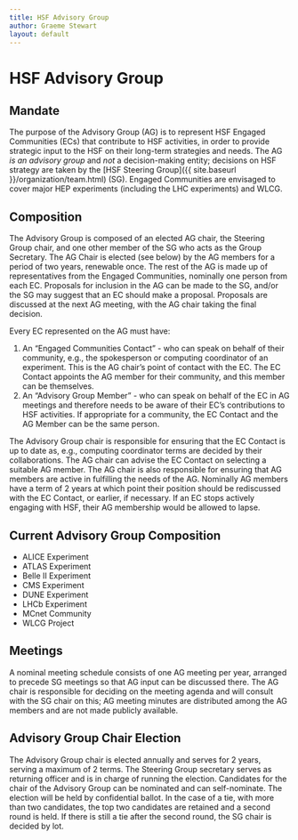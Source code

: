```yaml
---
title: HSF Advisory Group
author: Graeme Stewart
layout: default
---
```


# HSF Advisory Group

## Mandate

The purpose of the Advisory Group (AG) is to represent HSF Engaged Communities (ECs) that contribute to HSF activities, in order to provide strategic input to the HSF on their long-term strategies and needs.  The AG *is an advisory group* and *not* a decision-making entity; decisions on HSF strategy are taken by the [HSF Steering Group]({{ site.baseurl }}/organization/team.html) (SG). Engaged Communities are envisaged to cover major HEP experiments (including the LHC experiments) and WLCG.

## Composition

The Advisory Group is composed of an elected AG chair, the Steering Group chair, and one other member of the SG who acts as the Group Secretary.  The AG Chair is elected (see below) by the AG members for a period of two years, renewable once.  The rest of the AG is made up of representatives from the Engaged Communities, nominally one person from each EC.  Proposals for inclusion in the AG can be made to the SG, and/or the SG may suggest that an EC should make a proposal.  Proposals are discussed at the next AG meeting, with the AG chair taking the final decision.

Every EC represented on the AG must have:

1. An “Engaged Communities Contact” \- who can speak on behalf of their community, e.g., the spokesperson or computing coordinator of an experiment.  This is the AG chair’s point of contact with the EC.  The EC Contact appoints the AG member for their community, and this member can be themselves.  
2. An “Advisory Group Member” \- who can speak on behalf of the EC in AG meetings and therefore needs to be aware of their EC’s contributions to HSF activities. If appropriate for a community, the EC Contact and the AG Member can be the same person.

The Advisory Group chair is responsible for ensuring that the EC Contact is up to date as, e.g., computing coordinator terms are decided by their collaborations. The AG chair can advise the EC Contact on selecting a suitable AG member. The AG chair is also responsible for ensuring that AG members are active in fulfilling the needs of the AG.  Nominally AG members have a term of 2 years at which point their position should be rediscussed with the EC Contact, or earlier, if necessary.  If an EC stops actively engaging with HSF, their AG membership would be allowed to lapse.

## Current Advisory Group Composition

- ALICE Experiment
- ATLAS Experiment
- Belle II Experiment
- CMS Experiment
- DUNE Experiment
- LHCb Experiment
- MCnet Community
- WLCG Project

## Meetings

A nominal meeting schedule consists of one AG meeting per year, arranged to precede SG meetings so that AG input can be discussed there.  The AG chair is responsible for deciding on the meeting agenda and will consult with the SG chair on this; AG meeting minutes are distributed among the AG members and are not made publicly available.

## Advisory Group Chair Election

The Advisory Group chair is elected annually and serves for 2 years, serving a maximum of 2 terms. The Steering Group secretary serves as returning officer and is in charge of running the election. Candidates for the chair of the Advisory Group can be nominated and can self-nominate. The election will be held by confidential ballot. In the case of a tie, with more than two candidates, the top two candidates are retained and a second round is held. If there is still a tie after the second round, the SG chair is decided by lot.
